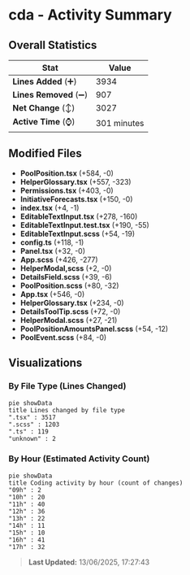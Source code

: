 # cda - Activity Summary 

## Overall Statistics

| Stat                   | Value                                                             |
| ---------------------- | ----------------------------------------------------------------- |
| **Lines Added** (➕)   | 3934                                          |
| **Lines Removed** (➖) | 907                                        |
| **Net Change** (↕)    | 3027                |
| **Active Time** (⌚)   | 301 minutes |


## Modified Files
- **PoolPosition.tsx** (+584, -0)
- **HelperGlossary.tsx** (+557, -323)
- **Permissions.tsx** (+403, -0)
- **InitiativeForecasts.tsx** (+150, -0)
- **index.tsx** (+4, -1)
- **EditableTextInput.tsx** (+278, -160)
- **EditableTextInput.test.tsx** (+190, -55)
- **EditableTextInput.scss** (+54, -19)
- **config.ts** (+118, -1)
- **Panel.tsx** (+32, -0)
- **App.scss** (+426, -277)
- **HelperModal,scss** (+2, -0)
- **DetailsField.scss** (+39, -6)
- **PoolPosition.scss** (+80, -32)
- **App.tsx** (+546, -0)
- **HelperGlossary.tsx** (+234, -0)
- **DetailsToolTip.scss** (+72, -0)
- **HelperModal.scss** (+27, -21)
- **PoolPositionAmountsPanel.scss** (+54, -12)
- **PoolEvent.scss** (+84, -0)

## Visualizations

### By File Type (Lines Changed)

```mermaid
pie showData
title Lines changed by file type
".tsx" : 3517
".scss" : 1203
".ts" : 119
"unknown" : 2
```

### By Hour (Estimated Activity Count)

```mermaid
pie showData
title Coding activity by hour (count of changes)
"09h" : 2
"10h" : 20
"11h" : 40
"12h" : 36
"13h" : 22
"14h" : 11
"15h" : 10
"16h" : 41
"17h" : 32
```


> **Last Updated:** 13/06/2025, 17:27:43